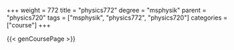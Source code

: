 +++
weight = 772
title = "physics772"
degree = "msphysik"
parent = "physics720"
tags = ["msphysik", "physics772", "physics720"]
categories = ["course"]
+++

{{< genCoursePage >}}
